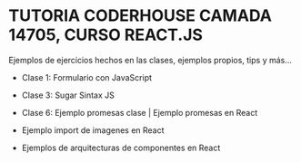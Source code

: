 # TUTORIA CODERHOUSE CAMADA 14705, CURSO REACT.JS 

Ejemplos de ejercicios hechos en las clases, ejemplos propios, tips y más...

- Clase 1:  Formulario con JavaScript

- Clase 3: Sugar Sintax JS

- Clase 6: Ejemplo promesas clase | Ejemplo promesas en React

- Ejemplo import de imagenes en React

- Ejemplos de arquitecturas de componentes en React
